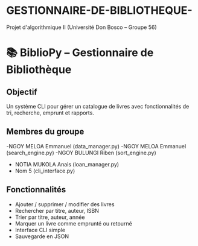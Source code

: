 # GESTIONNAIRE-DE-BIBLIOTHEQUE-
Projet d'algorithmique II (Université Don Bosco – Groupe 56)
# 📚 BiblioPy – Gestionnaire de Bibliothèque

##  Objectif
Un système CLI pour gérer un catalogue de livres avec fonctionnalités de tri, recherche, emprunt et rapports.

## Membres du groupe
-NGOY MELOA Emmanuel (data_manager.py)
-NGOY MELOA Emmanuel  (search_engine.py)
-NGOY BULUNGI Riben (sort_engine.py)
- NOTIA MUKOLA Anais (loan_manager.py)
- Nom 5 (cli_interface.py)

##  Fonctionnalités
- Ajouter / supprimer / modifier des livres
- Rechercher par titre, auteur, ISBN
- Trier par titre, auteur, année
- Marquer un livre comme emprunté ou retourné
- Interface CLI simple
- Sauvegarde en JSON
